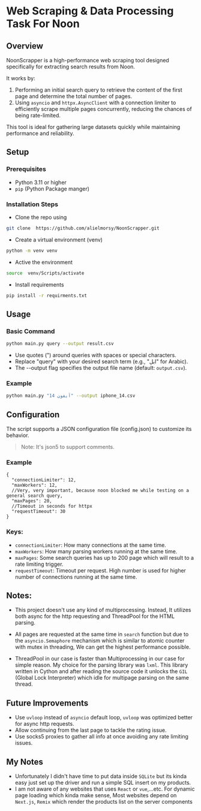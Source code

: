 # Web Scraping & Data Processing Task For Noon

## Overview

NoonScrapper is a high-performance web scraping tool designed specifically for extracting search results from Noon.

It works by:

1. Performing an initial search query to retrieve the content of the first page and determine the total number of pages.
2. Using `asyncio` and `httpx.AsyncClient` with a connection limiter to efficiently scrape multiple pages concurrently,
   reducing the chances of being rate-limited.

This tool is ideal for gathering large datasets quickly while maintaining performance and reliability.

## Setup

### Prerequisites

- Python 3.11 or higher
- `pip` (Python Package manger)

### Installation Steps
- Clone the repo using
```bash
git clone  https://github.com/alielmorsy/NoonScrapper.git
```
- Create a virtual environment (venv)
```bash
python -m venv venv
```
- Active the environment

 ```bash
source  venv/Scripts/activate
```

- Install requirements

```bash
pip install -r requirments.txt
```

## Usage

### Basic Command

```bash
python main.py query --output result.csv 
```

- Use quotes (") around queries with spaces or special characters.
- Replace "query" with your desired search term (e.g., "ابل" for Arabic).
- The --output flag specifies the output file name (default: `output.csv`).

### Example

```bash
python main.py "آيفون 14" --output iphone_14.csv
```

## Configuration

The script supports a JSON configuration file (config.json) to customize its behavior.

> Note: It's json5 to support comments.

### Example

```json5
{
  "connectionLimiter": 12,
  "maxWorkers": 12,
  //Very, very important, because noon blocked me while testing on a general search query,
  "maxPages": 20,
  //Timeout in seconds for httpx
  "requestTimeout": 30
}
```

### Keys:

- `connectionLimiter`: How many connections at the same time.
- `maxWorkers`: How many parsing workers running at the same time.
- `maxPages`: Some search queries has up to 200 page which will result to a rate limiting trigger.
- `requestTimeout`: Timeout per request. High number is used for higher number of connections running at the same time.

## Notes:

- This project doesn't use any kind of multiprocessing. Instead, It utilizes both async for the http requesting and
  ThreadPool for the HTML parsing.

- All pages are requested at the same time in `search` function but due to the `asyncio.Semaphore` mechanism which is
  similar to atomic counter with mutex in threading, We can get the highest performance possible.
- ThreadPool in our case is faster than Multiprocessing in our case for simple reason. My choice for the parsing library
  was `lxml`. This library written in Cython and after reading the source code it unlocks the `GIL` (Global Lock
  Interpreter) which idle for multipage parsing on the same thread.

## Future Improvements

- Use `uvloop` instead of `asyncio` default loop, `uvloop` was optimized better for async http requests.
- Allow continuing from the last page to tackle the rating issue.
- Use socks5 proxies to gather all info at once avoiding any rate limiting issues.

## My Notes

- Unfortunately I didn't have time to put data inside `SQLite` but its kinda easy just set up the driver and run a
  simple SQL insert on my products.
- I am not aware of any websites that uses `React` or `vue`,...etc. For dynamic page loading which kinda make sense,
  Most websites depend on `Next.js`, `Remix` which render the products list on the server components 
